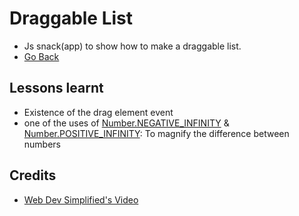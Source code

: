 # Draggable List
* Js snack(app) to show how to make a draggable list.
* [Go Back](https://github.com/Xerrex/js-snacks)

## Lessons learnt
* Existence of the drag element event
* one of the uses of [Number.NEGATIVE_INFINITY](https://developer.mozilla.org/en-US/docs/Web/JavaScript/Reference/Global_Objects/Number/NEGATIVE_INFINITY) & [Number.POSITIVE_INFINITY](https://developer.mozilla.org/en-US/docs/Web/JavaScript/Reference/Global_Objects/Number/POSITIVE_INFINITY): To magnify the difference between numbers

## Credits
* [Web Dev Simplified's Video](https://www.youtube.com/watch?v=jfYWwQrtzzY)


